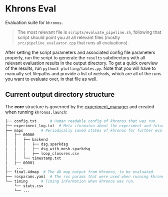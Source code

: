 # Khrons Eval
Evaluation suite for `khronos`.

> The most relevant file is `scripts/evaluate_pipeline.sh`, following that script should point you at all relevant files (mostly `src/pipeline_evaluator.cpp` that runs all evaluations).

After setting the script parameters and associated config file parameters properly, run the script to generate the `results` subdirectory with all relevant evaluation results in the output directory. To get a quick overview of the results, run `python3 plotting/tables.py`. Note that you will have to manually set filepaths and provide a list of `method`s, which are all of the runs you want to evaluate over, in that file as well. 

## Current output directory structure
The **core** structure is governed by the [experiment_manager](https://github.mit.edu/SPARK/Khronos/blob/feature/eval_reconciliation/khronos_ros/include/khronos_ros/experiments/experiment_manager.h) and created when running `khronos.launch`:
```bash
├── config.txt      # Human readable config of khronos that was run.
├── experiment_log.txt  # Meta iformaton about the experiment and future evaluations. This file should say "[FLAG] [Experiment Finished Cleanly]" somewhere if the data is complete.
├── maps        # Periodically saved states of khronos for further evaluation. This is OPTIONAL, activated by setting `save_every_n_frames` to > 0 in the config.
│   ├── 00000
│   │   ├── backend
│   │   │   ├── dsg.sparkdsg
│   │   │   ├── dsg_with_mesh.sparkdsg
│   │   │   ├── loop_closures.csv
│   │   └── timestamp.txt
│   ├── 00001
│    ...
├── final.4dmap  # The 4D map output from Khronos, to be evaluated.
├── rosparams.yaml  # The ros params that were used when running khronos, these can be used to recreate an experiment.
└── timing      # Timing information when khronos was run.
    └── stats.csv
    └── ...
```
